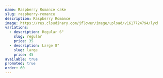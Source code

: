```yaml
---
name: Raspberry Romance cake
slug: raspberry-romance
description: Raspberry Romance
image: https://res.cloudinary.com/jflower/image/upload/v1617724794/lychee-cake_abue6p.jpg
variations:
  - description: Regular 6"
    slug: regular
    price: 35
  - description: Large 8"
    slug: large
    price: 45
available: true
promoted: true
order: 60
---
```

